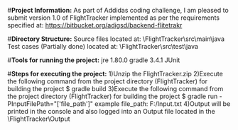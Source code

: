 #**Project Information:**
As part of Addidas coding challenge, I am pleased to submit version 1.0 of FlightTracker implemented as per the requirements specified at:
https://bitbucket.org/adigsd/backend-flitetrakr

#**Directory Structure:**
Source files located at: \FlightTracker\src\main\java\
Test cases (Partially done) located at: \FlightTracker\src\test\java

#**Tools for running the project:**
jre 1.80.0
gradle 3.4.1
JUnit

#**Steps for executing the project:**
1)Unzip the FlightTracker.zip
2)Execute the following command from the project directory (FlightTracker) for building the project
$ gradle build 
3)Execute the following command from the project directory (FlightTracker) for building the project
$ gradle run -PInputFilePath="['file_path']"
example file_path: F:/Input.txt
4)Output will be printed in the console and also logged into an Output file located in the \FlightTracker\Output